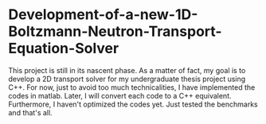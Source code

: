 # Development-of-a-new-1D-Boltzmann-Neutron-Transport-Equation-Solver
This project is still in its nascent phase. As a matter of fact, my goal is to develop a 2D transport solver for my undergraduate thesis project using C++. For now, just to avoid too much technicalities, I have implemented the codes in matlab. Later, I will convert each code to a C++ equivalent. Furthermore, I haven't optimized the codes yet. Just tested the benchmarks and that's all.
